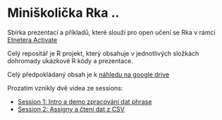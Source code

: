# Miniškolička Rka ..

Sbírka prezentací a příkladů, které slouží pro open učení se Rka v rámci [Etnetera Activate](http://activate.etnetera.cz) 

Celý repositář je R projekt, který obsahuje v jednotlivých složkách dohromady ukázkové R kódy a prezentace.

Celý předpokládaný obsah je k [náhledu na google drive](https://docs.google.com/document/d/1GZZN0IeidVxFCXoLKtVAr_p_i5LLruUXqxKLKvrY67I) 

Prozatím vznikly dvě videa ze sessions:

* [Session 1: Intro a demo zpracování dat phrase](https://www.youtube.com/watch?v=vT-TBG1r7Lk&feature=youtu.be)
* [Session 2: Assigny a čtení dat z CSV](https://www.youtube.com/watch?v=SscbQikK1Sc&edit=vd)